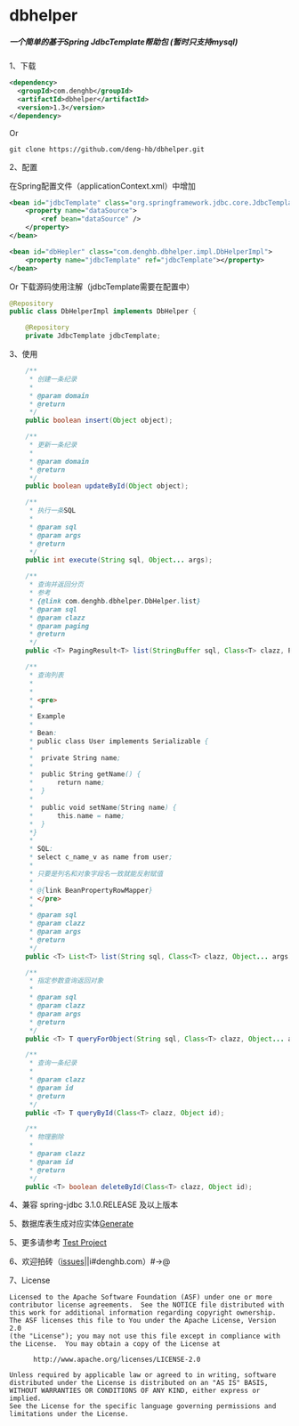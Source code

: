 # dbhelper

##### 一个简单的基于Spring JdbcTemplate帮助包 (暂时只支持mysql)

1、下载
```xml
<dependency>
  <groupId>com.denghb</groupId>
  <artifactId>dbhelper</artifactId>
  <version>1.3</version>
</dependency>
```
Or 
```
git clone https://github.com/deng-hb/dbhelper.git
```

2、配置


在Spring配置文件（applicationContext.xml）中增加
```xml
<bean id="jdbcTemplate" class="org.springframework.jdbc.core.JdbcTemplate">
	<property name="dataSource">
		<ref bean="dataSource" />
	</property>
</bean>

<bean id="dbHepler" class="com.denghb.dbhelper.impl.DbHelperImpl">
	<property name="jdbcTemplate" ref="jdbcTemplate"></property>		
</bean>
```
Or 下载源码使用注解（jdbcTemplate需要在配置中）
```java
@Repository
public class DbHelperImpl implements DbHelper {

  	@Repository
	private JdbcTemplate jdbcTemplate;
```

3、使用
```java
	/**
	 * 创建一条纪录
	 * 
	 * @param domain
	 * @return
	 */
	public boolean insert(Object object);

	/**
	 * 更新一条纪录
	 * 
	 * @param domain
	 * @return
	 */
	public boolean updateById(Object object);

	/**
	 * 执行一条SQL
	 * 
	 * @param sql
	 * @param args
	 * @return
	 */
	public int execute(String sql, Object... args);

	/**
	 * 查询并返回分页
	 * 参考
	 * {@link com.denghb.dbhelper.DbHelper.list}
	 * @param sql
	 * @param clazz
	 * @param paging
	 * @return
	 */
	public <T> PagingResult<T> list(StringBuffer sql, Class<T> clazz, Paging paging);

	/**
	 * 查询列表
	 * 
	 * 
	 * <pre>
	 * 
	 * Example
	 * 
	 * Bean:
	 * public class User implements Serializable {
	 * 	
	 *	private String name;
	 *  
	 *	public String getName() {
	 *		return name;
	 *	}
	 *
	 *	public void setName(String name) {
	 *		this.name = name;
	 *	}
	 *}
	 *  
	 * SQL:
	 * select c_name_v as name from user;
	 * 
	 * 只要是列名和对象字段名一致就能反射赋值
	 * 
	 * @{link BeanPropertyRowMapper}
	 * </pre>
	 * 
	 * @param sql
	 * @param clazz
	 * @param args
	 * @return
	 */
	public <T> List<T> list(String sql, Class<T> clazz, Object... args);

	/**
	 * 指定参数查询返回对象
	 * 
	 * @param sql
	 * @param clazz
	 * @param args
	 * @return
	 */
	public <T> T queryForObject(String sql, Class<T> clazz, Object... args);

	/**
	 * 查询一条纪录
	 * 
	 * @param clazz
	 * @param id
	 * @return
	 */
	public <T> T queryById(Class<T> clazz, Object id);

	/**
	 * 物理删除
	 * 
	 * @param clazz
	 * @param id
	 * @return
	 */
	public <T> boolean deleteById(Class<T> clazz, Object id);
```

4、兼容 spring-jdbc 3.1.0.RELEASE 及以上版本

5、数据库表生成对应实体[Generate](https://github.com/deng-hb/dbhelper-test/blob/master/src/test/java/com/denghb/dbhelper/generate/GenerateDomainFromTable.java)

5、更多请参考 [Test Project](https://github.com/deng-hb/dbhelper-test)

6、欢迎拍砖（[issues](https://github.com/deng-hb/dbhelper/issues)||i#denghb.com）#->@

7、License
```
Licensed to the Apache Software Foundation (ASF) under one or more
contributor license agreements.  See the NOTICE file distributed with
this work for additional information regarding copyright ownership.
The ASF licenses this file to You under the Apache License, Version 2.0
(the "License"); you may not use this file except in compliance with
the License.  You may obtain a copy of the License at

      http://www.apache.org/licenses/LICENSE-2.0

Unless required by applicable law or agreed to in writing, software
distributed under the License is distributed on an "AS IS" BASIS,
WITHOUT WARRANTIES OR CONDITIONS OF ANY KIND, either express or implied.
See the License for the specific language governing permissions and
limitations under the License.
```

